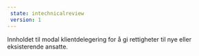 ```yaml
---
 state: intechnicalreview
 version: 1
---
```

Innholdet til modal klientdelegering for å gi rettigheter til nye eller eksisterende ansatte. 